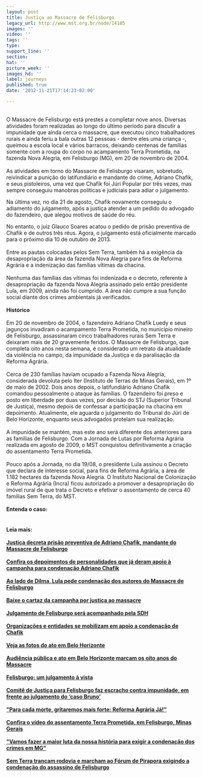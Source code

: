 ```yaml
---
layout: post
title: Justiça ao Massacre de Felisburgo
legacy_url: http://www.mst.org.br/node/14105
images: ''
video: ''
tags: ''
type: 
support_line: ''
section: 
hat: ''
picture_week: ''
images_hd: ''
label: journeys
published: true
date: '2012-11-21T17:14:23-02:00'

---
```

<p><br>O Massacre de Felisburgo está prestes a completar nove anos. Diversas atividades foram realizadas ao longo do último período para discutir a impunidade que ainda cerca o massacre, que executou cinco trabalhadores rurais e ainda feriu a bala outras 12 pessoas - dentre eles uma criança -, queimou a escola local e vários barracos, deixando centenas de famílias somente com a roupa do corpo no acampamento Terra Prometida, na fazenda Nova Alegria, em Felisburgo (MG), em 20 de novembro de 2004.<br><br>As atividades em torno do Massacre de Felisburgo visaram, sobretudo, reivindicar a punição do latifundiário e mandante do crime, Adriano Chafik, e seus pistoleiros, uma vez que Chafik foi Júri Popular por três vezes, mas sempre conseguiu manobras políticas e judiciais para adiar o julgamento.</p><p>Na última vez, no dia 21 de agosto, Chafik novamente conseguiu o adiamento do julgamento, após a justiça atender a um pedido do advogado do fazendeiro, que alegou motivos de saúde do réu.</p><p>No entanto, o juiz Glauco Soares acatou o  pedido de prisão preventiva de Chafik e de outros três réus. Agora, o julgamento está oficialmente marcado para o próximo dia 10 de outubro de 2013.<br><br>Entre as pautas colocadas pelos Sem Terra, também há a exigência da desapropriação da área da fazenda Nova Alegria para fins de Reforma Agrária e a indenização das famílias vítimas da chacina.<br><br>Nenhuma das famílias das vítimas foi indenizada e o decreto, referente à desapropriação da fazenda Nova Alegria assinado pelo então presidente Lula, em 2009, ainda não foi cumprido. A área não cumpre a sua função social diante dos crimes ambientais já verificados.<br><br><strong>Histórico</strong><br><br>Em 20 de novembro de 2004, o fazendeiro Adriano Chafik Luedy e seus jagunços invadiram o acampamento Terra Prometida, no município mineiro de Felisburgo, assassinaram cinco trabalhadores rurais Sem Terra e deixaram mais de 20 gravemente feridos. O Massacre de Felisburgo, que completa oito anos nesta semana, é considerado um retrato da atualidade da violência no campo, da impunidade da Justiça e da paralisação da Reforma Agrária.<br><br>Cerca de 230 famílias haviam ocupado a Fazenda Nova Alegria, considerada devoluta pelo Iter (Instituto de Terras de Minas Gerais), em 1º de maio de 2002. Dois anos depois, o latifundiário Adriano Chafik comandou pessoalmente o ataque às famílias. O fazendeiro foi preso e posto em liberdade por duas vezes, por decisão do STJ (Superior Tribunal de Justiça), mesmo depois de confessar a participação na chacina em depoimento. Atualmente, ele aguarda o julgamento do Tribunal do Júri de Belo Horizonte, enquanto seus advogados protelam sua realização.<br><br>A impunidade se mantém, mas este ano será diferente dos anteriores para as famílias de Felisburgo. Com a Jornada de Lutas por Reforma Agrária realizada em agosto de 2009, o MST conquistou definitivamente a criação do assentamento Terra Prometida. <br><br>Pouco após a Jornada, no dia 19/08, o presidente Lula assinou o Decreto que declara de interesse social, para fins de Reforma Agrária, a área de 1.182 hectares da fazenda Nova Alegria. O Instituto Nacional de Colonização e Reforma Agrária (Incra) ficou autorizado a promover a desapropriação do imóvel rural de que trata o Decreto e efetivar o assentamento de cerca 40 famílias Sem Terra, do MST.<br><strong><br>Entenda o caso</strong><strong>:</strong><br><img style="margin: 10px;" src="http://www.mst.org.br/sites/default/files/hqSemTerra%21.jpg" alt=""><br>&nbsp;<br><strong>Leia mais:<br><br><a href="http://www.mst.org.br/Juri-de-acusados-do-Massacre-de-Felisburgo-e-adiado-pela-3-vez" target="_blank">Justiça decreta prisão preventiva de Adriano Chafik, mandante do Massacre de Felisburgo <br></a><br><a href="http://www.mst.org.br/Depoimentos-de-personalidades-que-ja-deram-apoio-a-campanha-para-condenacao-Adriano-Chafik" target="_blank">Confira os depoimentos de personalidades que já deram apoio à campanha para condenação Adriano Chafik <br></a><br><a href="http://www.mst.org.br/Ao-lado-de-Dilma-Lula-pede-condena%C3%A7%C3%A3o-dos-respons%C3%A1veis-pelo-Massacre-de-Felisburgo" target="_blank">Ao lado de Dilma, Lula pede condenação dos autores do Massacre de Felisburgo <br></a><br></strong><a onclick="window.open(this.href,'','resizable=no,location=no,menubar=no,scrollbars=no,status=no,toolbar=no,fullscreen=no,dependent=no,status'); return false" href="http://www.mst.org.br/sites/default/files/Chafik_Cartaz_A2.pdf"><strong>Baixe o cartaz da campanha por justiça ao massacre</strong></a><br><br><a href="http://www.mst.org.br/Julgamento-de-Felisburgo-sera-acompanhado-pela-Secretaria-de-Direitos-Humanos" target="_blank"><strong>Julgamento de Felisburgo será acompanhado pela SDH <br></strong></a><br><a href="http://www.mst.org.br/Organizacoes-e-entidades-se-mobilizam-em-apoio-a-condenacao-de-Chafik" target="_blank"><strong>Organizações e entidades se mobilizam em apoio a condenação de Chafik <br></strong></a><br><a href="http://www.flickr.com/photos/90599227@N08/" target="_blank"><strong>Veja as fotos do ato em Belo Horizonte</strong></a><br><br><a href="http://www.mst.org.br/node/14117" target="_blank"><strong>Audiência pública e ato em Belo Horizonte marcam os oito anos do Massacre <br></strong></a><br><a href="http://www.mst.org.br/Massacre-de-Felisburgo-julgamento-a-vista" target="_blank"><strong>Felisburgo: um julgamento à vista <br></strong></a><br><a href="http://www.mst.org.br/node/14106" target="_blank"><strong>Comitê de Justiça para Felisburgo faz escracho contra impunidade, em frente ao julgamento do ‘caso Bruno’ <br></strong></a><br><a href="http://www.mst.org.br/node/14040" target="_blank"><strong>"Para cada morte, gritaremos mais forte: Reforma Agrária Já!" <br><br></strong></a><a href="http://www.mst.org.br/node/13985" target="_blank"><strong>Confira o vídeo do assentamento Terra Prometida, em Felisburgo, Minas Gerais <br><br></strong></a><a href="http://www.mst.org.br/Sem-Reforma-Agraria-violencia-no-campo-persiste-em-Minas-Gerais" target="_blank"><strong>"Vamos fazer a maior luta da nossa história para exigir a condenação dos crimes em MG" <br></strong></a><br><a href="http://www.mst.org.br/node/14109" target="_blank"><strong>Sem Terra trancam rodovia e marcham ao Fórum de Pirapora exigindo a condenação do assassino de Felisburgo <br></strong></a>&nbsp;</p>
